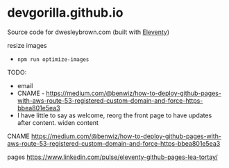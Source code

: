 # devgorilla.github.io

Source code for dwesleybrown.com (built with [Eleventy](https://11ty.dev))

resize images
- `npm run optimize-images`

TODO:

- email
- CNAME - https://medium.com/@benwiz/how-to-deploy-github-pages-with-aws-route-53-registered-custom-domain-and-force-https-bbea801e5ea3
- I have little to say as welcome, reorg the front page to have updates after content. widen content



CNAME
https://medium.com/@benwiz/how-to-deploy-github-pages-with-aws-route-53-registered-custom-domain-and-force-https-bbea801e5ea3


pages
https://www.linkedin.com/pulse/eleventy-github-pages-lea-tortay/